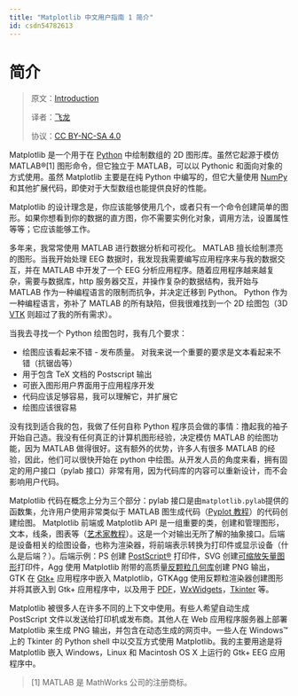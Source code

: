 ```yaml
---
title: "Matplotlib 中文用户指南 1 简介"
id: csdn54782613
---
```


# 简介

> 原文：[Introduction](http://matplotlib.org/users/intro.html)
> 
> 译者：[飞龙](https://github.com/)
> 
> 协议：[CC BY-NC-SA 4.0](http://creativecommons.org/licenses/by-nc-sa/4.0/)

Matplotlib 是一个用于在 [Python](https://www.python.org/) 中绘制数组的 2D 图形库。虽然它起源于模仿 MATLAB®[1] 图形命令，但它独立于 MATLAB，可以以 Pythonic 和面向对象的方式使用。虽然 Matplotlib 主要是在纯 Python 中编写的，但它大量使用 [NumPy](http://www.numpy.org/) 和其他扩展代码，即使对于大型数组也能提供良好的性能。

Matplotlib 的设计理念是，你应该能够使用几个，或者只有一个命令创建简单的图形。如果你想看到你的数据的直方图，你不需要实例化对象，调用方法，设置属性等等；它应该能够工作。

多年来，我常常使用 MATLAB 进行数据分析和可视化。 MATLAB 擅长绘制漂亮的图形。当我开始处理 EEG 数据时，我发现我需要编写应用程序来与我的数据交互，并在 MATLAB 中开发了一个 EEG 分析应用程序。随着应用程序越来越复杂，需要与数据库，http 服务器交互，并操作复杂的数据结构，我开始与 MATLAB 作为一种编程语言的限制而抗争，并决定迁移到 Python。 Python 作为一种编程语言，弥补了 MATLAB 的所有缺陷，但我很难找到一个 2D 绘图包（3D [VTK](http://www.vtk.org/) 则超过了我的所有需求）。

当我去寻找一个 Python 绘图包时，我有几个要求：

*   绘图应该看起来不错 - 发布质量。 对我来说一个重要的要求是文本看起来不错（抗锯齿等）
*   用于包含 TeX 文档的 Postscript 输出
*   可嵌入图形用户界面用于应用程序开发
*   代码应该足够容易，我可以理解它，并扩展它
*   绘图应该很容易

没有找到适合我的包，我做了任何自称 Python 程序员会做的事情：撸起我的袖子开始自己造。我没有任何真正的计算机图形经验，决定模仿 MATLAB 的绘图功能，因为 MATLAB 做得很好。这有额外的优势，许多人有很多 MATLAB 的经验，因此，他们可以很快开始在 python 中绘图。从开发人员的角度来看，拥有固定的用户接口（pylab 接口）非常有用，因为代码库的内容可以重新设计，而不会影响用户代码。

Matplotlib 代码在概念上分为三个部分：pylab 接口是由`matplotlib.pylab`提供的函数集，允许用户使用非常类似于 MATLAB 图生成代码（[Pyplot 教程](http://matplotlib.org/users/pyplot_tutorial.html#pyplot-tutorial)）的代码创建绘图。 Matplotlib 前端或 Matplotlib API 是一组重要的类，创建和管理图形，文本，线条，图表等（[艺术家教程](http://matplotlib.org/users/artists.html#artist-tutorial)）。这是一个对输出无所了解的抽象接口。后端是设备相关的绘图设备，也称为渲染器，将前端表示转换为打印件或显示设备（什么是后端？）。后端示例：PS 创建 [PostScript®](http://www.adobe.com/products/postscript/) 打印件，SVG 创建[可缩放矢量图形](http://www.w3.org/Graphics/SVG/)打印件，Agg 使用 Matplotlib 附带的高质量[反颗粒几何库](http://antigrain.com/)创建 PNG 输出，GTK 在 [Gtk+](https://www.gtk.org/) 应用程序中嵌入 Matplotlib，GTKAgg 使用反颗粒渲染器创建图形并将其嵌入到 Gtk+ 应用程序中，以及用于 [PDF](https://acrobat.adobe.com/us/en/why-adobe/about-adobe-pdf.html)，[WxWidgets](https://www.wxpython.org/)，[Tkinter](https://docs.python.org/library/tkinter.html) 等。

Matplotlib 被很多人在许多不同的上下文中使用。有些人希望自动生成 PostScript 文件以发送给打印机或发布商。其他人在 Web 应用程序服务器上部署 Matplotlib 来生成 PNG 输出，并包含在动态生成的网页中。一些人在 Windows™ 上的 Tkinter 的 Python shell 中以交互方式使用 Matplotlib。我的主要用途是将 Matplotlib 嵌入 Windows，Linux 和 Macintosh OS X 上运行的 Gtk+ EEG 应用程序中。

> [1] MATLAB 是 MathWorks 公司的注册商标。